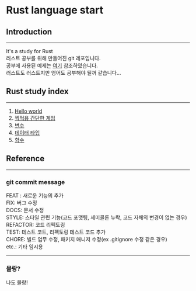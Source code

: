 # Rust language start

## Introduction
---------------
It's a study for Rust  
러스트 공부를 위해 만들어진 git 레포입니다.  
공부에 사용된 예제는 [여기](https://rinthel.github.io/rust-lang-book-ko/foreword.html) 참조하였습니다.  
러스트도 러스트지만 영어도 공부해야 될꺼 같습니다...

## Rust study index
-------------------
1. [Hello world](/hello_world/)
1. [찍먹용 간단한 게임](/guessing_game/)
1. [변수](/variables/)
1. [데이터 타입](/data_types/)
1. [함수](/functions/)

## Reference
-------------
### git commit message
FEAT : 새로운 기능의 추가  
FIX: 버그 수정  
DOCS: 문서 수정  
STYLE: 스타일 관련 기능(코드 포맷팅, 세미콜론 누락, 코드 자체의 변경이 없는 경우)  
REFACTOR: 코드 리펙토링  
TEST: 테스트 코트, 리펙토링 테스트 코드 추가  
CHORE: 빌드 업무 수정, 패키지 매니저 수정(ex .gitignore 수정 같은 경우)  
etc.: 기타 임시용

----------------
### 몰랑?
나도 몰랑!